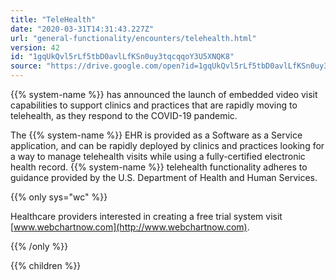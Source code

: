 ```yaml
---
title: "TeleHealth"
date: "2020-03-31T14:31:43.227Z"
url: "general-functionality/encounters/telehealth.html"
version: 42
id: "1gqUkQvl5rLf5tbD0avlLfKSn0uy3tqcqqoY3U5XNQK8"
source: "https://drive.google.com/open?id=1gqUkQvl5rLf5tbD0avlLfKSn0uy3tqcqqoY3U5XNQK8"
---
```

{{% system-name %}} has announced the launch of embedded video visit capabilities to support clinics and practices that are rapidly moving to telehealth, as they respond to the COVID-19 pandemic.



The {{% system-name %}} EHR is provided as a Software as a Service application, and can be rapidly deployed by clinics and practices looking for a way to manage telehealth visits while using a fully-certified electronic health record. {{% system-name %}} telehealth functionality adheres to guidance provided by the U.S. Department of Health and Human Services. 



{{% only sys="wc" %}}

Healthcare providers interested in creating a free trial system visit [www.webchartnow.com](http://www.webchartnow.com).

{{% /only %}}




{{% children %}}

